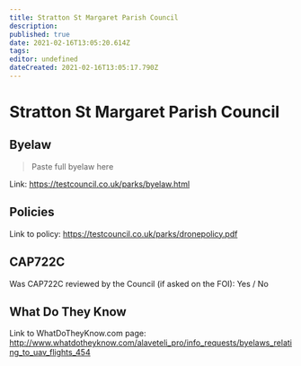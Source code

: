 ```yaml
---
title: Stratton St Margaret Parish Council
description: 
published: true
date: 2021-02-16T13:05:20.614Z
tags: 
editor: undefined
dateCreated: 2021-02-16T13:05:17.790Z
---
```


# Stratton St Margaret Parish Council


## Byelaw
> Paste full byelaw here

Link:
https://testcouncil.co.uk/parks/byelaw.html

## Policies
Link to policy:
https://testcouncil.co.uk/parks/dronepolicy.pdf

## CAP722C

Was CAP722C reviewed by the Council (if asked on the FOI): Yes / No

## What Do They Know

Link to WhatDoTheyKnow.com page:
http://www.whatdotheyknow.com/alaveteli_pro/info_requests/byelaws_relating_to_uav_flights_454

